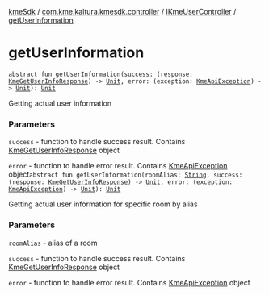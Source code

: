 [kmeSdk](../../index.md) / [com.kme.kaltura.kmesdk.controller](../index.md) / [IKmeUserController](index.md) / [getUserInformation](./get-user-information.md)

# getUserInformation

`abstract fun getUserInformation(success: (response: `[`KmeGetUserInfoResponse`](../../com.kme.kaltura.kmesdk.rest.response.user/-kme-get-user-info-response/index.md)`) -> `[`Unit`](https://kotlinlang.org/api/latest/jvm/stdlib/kotlin/-unit/index.html)`, error: (exception: `[`KmeApiException`](../../com.kme.kaltura.kmesdk.rest/-kme-api-exception/index.md)`) -> `[`Unit`](https://kotlinlang.org/api/latest/jvm/stdlib/kotlin/-unit/index.html)`): `[`Unit`](https://kotlinlang.org/api/latest/jvm/stdlib/kotlin/-unit/index.html)

Getting actual user information

### Parameters

`success` - function to handle success result. Contains [KmeGetUserInfoResponse](../../com.kme.kaltura.kmesdk.rest.response.user/-kme-get-user-info-response/index.md) object

`error` - function to handle error result. Contains [KmeApiException](../../com.kme.kaltura.kmesdk.rest/-kme-api-exception/index.md) object`abstract fun getUserInformation(roomAlias: `[`String`](https://kotlinlang.org/api/latest/jvm/stdlib/kotlin/-string/index.html)`, success: (response: `[`KmeGetUserInfoResponse`](../../com.kme.kaltura.kmesdk.rest.response.user/-kme-get-user-info-response/index.md)`) -> `[`Unit`](https://kotlinlang.org/api/latest/jvm/stdlib/kotlin/-unit/index.html)`, error: (exception: `[`KmeApiException`](../../com.kme.kaltura.kmesdk.rest/-kme-api-exception/index.md)`) -> `[`Unit`](https://kotlinlang.org/api/latest/jvm/stdlib/kotlin/-unit/index.html)`): `[`Unit`](https://kotlinlang.org/api/latest/jvm/stdlib/kotlin/-unit/index.html)

Getting actual user information for specific room by alias

### Parameters

`roomAlias` - alias of a room

`success` - function to handle success result. Contains [KmeGetUserInfoResponse](../../com.kme.kaltura.kmesdk.rest.response.user/-kme-get-user-info-response/index.md) object

`error` - function to handle error result. Contains [KmeApiException](../../com.kme.kaltura.kmesdk.rest/-kme-api-exception/index.md) object